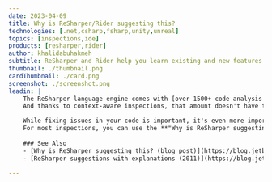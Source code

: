 ```yaml
---
date: 2023-04-09
title: Why is ReSharper/Rider suggesting this?
technologies: [.net,csharp,fsharp,unity,unreal]
topics: [inspections,ide]
products: [resharper,rider]
author: khalidabuhakmeh
subtitle: ReSharper and Rider help you learn existing and new features of .NET!
thumbnail: ./thumbnail.png
cardThumbnail: ./card.png
screenshot: ./screenshot.png
leadin: |
    The ReSharper language engine comes with [over 1500+ code analysis rules, 1900+ code-issue fixes, 58 solution-wide refactorings, and 470+ context actions](https://www.jetbrains.com/resharper/compare/resharper-vs-visual-studio/).
    And thanks to context-aware inspections, that amount doesn't have to be overwhelming!

    While fixing issues in your code is important, it's even more important to understand why you're making those changes.
    For most inspections, you can use the **"Why is ReSharper suggesting this"** (or **"Why is Rider suggesting this"**) menu to learn about a particular inspection and quick fix.
  
    ### See Also
    - [Why is ReSharper suggesting this? (blog post)](https://blog.jetbrains.com/dotnet/2023/03/20/why-is-resharper-suggesting-this/)
    - [ReSharper suggestions with explanations (2011)](https://blog.jetbrains.com/dotnet/2011/03/22/resharper-enhances-suggestions-with-explanations/)

---
```

